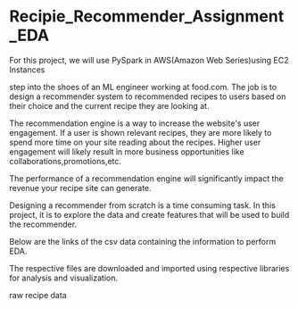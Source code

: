 # Recipie_Recommender_Assignment_EDA
For this project, we will use PySpark in AWS(Amazon Web Series)using EC2 Instances

step into the shoes of an ML engineer working at food.com. The job is to design a recommender system to recommended recipes to users based on their choice and the current recipe they are looking at.

The recommendation engine is a way to increase the website's user engagement. If a user is shown relevant recipes, they are more likely to spend more time on your site reading about the recipes. Higher user engagement will likely result in more business opportunities like collaborations,promotions,etc.

The performance of a recommendation engine will significantly impact the revenue your recipe site can generate.

Designing a recommender from scratch is a time consuming task. In this project, it is to explore the data and create features that will be used to build the recommender.

Below are the links of the csv data containing the information to perform EDA.

The respective files are downloaded and imported using respective libraries for analysis and visualization.

raw recipe data 
